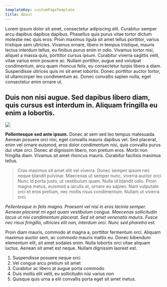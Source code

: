 ```yaml
---
templateKey: customPageTemplate
title: About
---
```

Lorem ipsum dolor sit amet, consectetur adipiscing elit. Curabitur semper arcu dapibus dapibus dapibus. Phasellus quis purus vitae tortor dictum molestie nec quis eros. Proin maximus ligula sit amet tellus porttitor, varius tristique sem ultricies. Vivamus ornare, libero in tempus tristique, mauris lectus interdum tellus, eu finibus purus enim in odio. Vivamus tortor nisi, aliquet a massa quis, porttitor cursus ipsum. Curabitur viverra sagittis velit, vitae varius enim posuere ac. Nullam porttitor, augue sed volutpat condimentum, arcu quam rhoncus felis, eu consectetur turpis libero a diam. Suspendisse ultrices quis mi sit amet lobortis. Donec porttitor auctor tortor, id ullamcorper leo condimentum ac. Donec convallis sapien nulla, eget consectetur enim ornare ut. 

## Duis non nisi augue. Sed dapibus libero diam, quis cursus est interdum in. Aliquam fringilla eu enim a lobortis.



![](/images/dawn-fog-foggy.jpg)

**Pellentesque sed ante ipsum.** Donec at sem sed leo tempus malesuada. Aenean posuere orci nisi, eget convallis mauris dapibus vel. Sed placerat, enim vel ornare euismod, eros dolor condimentum nisi, quis convallis purus dui vitae orci. Donec at dignissim libero, non pretium eros. Morbi non fringilla diam. Vivamus sit amet rhoncus mauris. Curabitur facilisis maximus tellus.



> Cras maximus sit amet elit vel viverra. Donec semper ipsum nec neque blandit pulvinar. Maecenas ut semper nunc, viverra auctor orci. Nunc id porta justo, ut vestibulum quam. Nulla id blandit odio. Proin magna metus, euismod a iaculis at, ornare eu sapien. Nam vulputate orci et eros pretium, nec mollis risus condimentum. Nullam ut viverra orci.



_Pellentesque in felis magna. Praesent vel nisi in eros lacinia semper. Aenean placerat mi eget quam vestibulum congue. Maecenas sollicitudin lacus ut nisi condimentum placerat. Sed sit amet venenatis mauris. Fusce nec risus fringilla, ultricies elit non, interdum orci. Nunc sed pharetra est._



Proin diam mauris, commodo at magna a, porttitor fermentum orci. Aliquam maximus auctor sem, ac commodo mauris mattis eu. Donec bibendum elementum elit, sit amet sodales enim. Nulla lobortis orci vitae aliquam luctus. Aenean sit amet est neque. Nullam dignissim laoreet est. 

1. Suspendisse posuere neque orci
2. Vel congue arcu pretium sit amet
3. Curabitur ac libero at augue porta commodo
4. Duis mollis elit velit, eu sollicitudin nisi varius non
5. Quisque quis urna a elit convallis porta eget sit amet metus.
